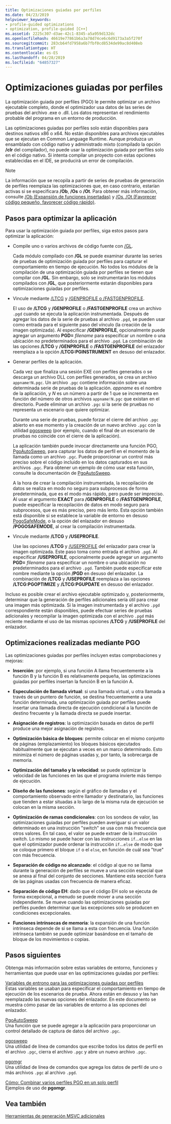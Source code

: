 ```yaml
---
title: Optimizaciones guiadas por perfiles
ms.date: 04/23/2019
helpviewer_keywords:
- profile-guided optimizations
- optimization, profile-guided [C++]
ms.assetid: 2225c307-d3ae-42c1-8345-a5a959d132dc
ms.openlocfilehash: 46619e77861b6a3a78d74ce6c6d9173a3a5f270f
ms.sourcegitcommit: 283cb64fd7958a6b7fbf0cd8534de99ac8d408eb
ms.translationtype: HT
ms.contentlocale: es-ES
ms.lasthandoff: 04/28/2019
ms.locfileid: "64857327"
---
```

# <a name="profile-guided-optimizations"></a>Optimizaciones guiadas por perfiles

La optimización guiada por perfiles (PGO) le permite optimizar un archivo ejecutable completo, donde el optimizador usa datos de las series de pruebas del archivo .exe o .dll. Los datos representan el rendimiento probable del programa en un entorno de producción.

Las optimizaciones guiadas por perfiles solo están disponibles para destinos nativos x86 o x64. No están disponibles para archivos ejecutables que se ejecutan en Common Language Runtime. Aunque produzca un ensamblado con código nativo y administrado mixto (compilado la opción **/clr** del compilador), no puede usar la optimización guiada por perfiles solo en el código nativo. Si intenta compilar un proyecto con estas opciones establecidas en el IDE, se producirá un error de compilación.

> [!NOTE]
> La información que se recopila a partir de series de pruebas de generación de perfiles reemplaza las optimizaciones que, en caso contrario, estarían activas si se especificara **/Ob**, **/Os** o **/Ot**. Para obtener más información, consulte [/Ob (Expansión de funciones insertadas)](reference/ob-inline-function-expansion.md) y [/Os, /Ot (Favorecer código pequeño, favorecer código rápido)](reference/os-ot-favor-small-code-favor-fast-code.md).

## <a name="steps-to-optimize-your-app"></a>Pasos para optimizar la aplicación

Para usar la optimización guiada por perfiles, siga estos pasos para optimizar la aplicación:

- Compile uno o varios archivos de código fuente con [/GL](reference/gl-whole-program-optimization.md).

   Cada módulo compilado con **/GL** se puede examinar durante las series de pruebas de optimización guiada por perfiles para capturar el comportamiento en tiempo de ejecución. No todos los módulos de la compilación de una optimización guiada por perfiles se tienen que compilar con **/GL**. Sin embargo, solo se instrumentarán los módulos compilados con **/GL**, que posteriormente estarán disponibles para optimizaciones guiadas por perfiles.

- Vincule mediante [/LTCG](reference/ltcg-link-time-code-generation.md) y [/GENPROFILE o /FASTGENPROFILE](reference/genprofile-fastgenprofile-generate-profiling-instrumented-build.md).

   El uso de **/LTCG** y **/GENPROFILE** o **/FASTGENPROFILE** crea un archivo `.pgd` cuando se ejecuta la aplicación instrumentada. Después de agregar los datos de la serie de pruebas al archivo `.pgd`, se pueden usar como entrada para el siguiente paso del vínculo (la creación de la imagen optimizada). Al especificar **/GENPROFILE**, opcionalmente puede agregar un argumento **PGD=** _filename_ para especificar un nombre o una ubicación no predeterminados para el archivo `.pgd`. La combinación de las opciones **/LTCG** y **/GENPROFILE** o **/FASTGENPROFILE** del enlazador reemplaza a la opción **/LTCG:PGINSTRUMENT** en desuso del enlazador.

- Generar perfiles de la aplicación.

   Cada vez que finaliza una sesión EXE con perfiles generados o se descarga un archivo DLL con perfiles generados, se crea un archivo `appname!N.pgc`. Un archivo `.pgc` contiene información sobre una determinada serie de pruebas de la aplicación. *appname* es el nombre de la aplicación, y *N* es un número a partir de 1 que se incrementa en función del número de otros archivos `appname!N.pgc` que existan en el directorio. Puede eliminar un archivo `.pgc` si la serie de pruebas no representa un escenario que quiere optimizar.

   Durante una serie de pruebas, puede forzar el cierre del archivo `.pgc` abierto en ese momento y la creación de un nuevo archivo `.pgc` con la utilidad [pgosweep](pgosweep.md) (por ejemplo, cuando el final de un escenario de pruebas no coincide con el cierre de la aplicación).

   La aplicación también puede invocar directamente una función PGO, [PgoAutoSweep](pgoautosweep.md), para capturar los datos de perfil en el momento de la llamada como un archivo `.pgc`. Puede proporcionar un control más preciso sobre el código incluido en los datos capturados en sus archivos `.pgc`. Para obtener un ejemplo de cómo usar esta función, consulte la documentación de [PgoAutoSweep](pgoautosweep.md).

   A la hora de crear la compilación instrumentada, la recopilación de datos se realiza en modo no seguro para subprocesos de forma predeterminada, que es el modo más rápido, pero puede ser impreciso. Al usar el argumento **EXACT** para **/GENPROFILE** o **/FASTGENPROFILE**, puede especificar la recopilación de datos en modo seguro para subprocesos, que es más preciso, pero más lento. Esta opción también está disponible si se establece la variable de entorno en desuso [PogoSafeMode](environment-variables-for-profile-guided-optimizations.md#pogosafemode), o la opción del enlazador en desuso **/POGOSAFEMODE**, al crear la compilación instrumentada.

- Vincule mediante **/LTCG** y **/USEPROFILE**.

   Use las opciones **/LTCG** y [/USEPROFILE](reference/useprofile.md) del enlazador para crear la imagen optimizada. Este paso toma como entrada el archivo `.pgd`. Al especificar **/USEPROFILE**, opcionalmente puede agregar un argumento **PGD=** _filename_ para especificar un nombre o una ubicación no predeterminados para el archivo `.pgd`. También puede especificar este nombre mediante la opción **/PGD** en desuso del enlazador. La combinación de **/LTCG** y **/USEPROFILE** reemplaza a las opciones **/LTCG:PGOPTIMIZE** y **/LTCG:PGUPDATE** en desuso del enlazador.

Incluso es posible crear el archivo ejecutable optimizado y, posteriormente, determinar que la generación de perfiles adicionales sería útil para crear una imagen más optimizada. Si la imagen instrumentada y el archivo `.pgd` correspondiente están disponibles, puede efectuar series de pruebas adicionales y recompilar la imagen optimizada con el archivo `.pgd` más reciente mediante el uso de las mismas opciones **/LTCG** y **/USEPROFILE** del enlazador.

## <a name="optimizations-performed-by-pgo"></a>Optimizaciones realizadas mediante PGO

Las optimizaciones guiadas por perfiles incluyen estas comprobaciones y mejoras:

- **Inserción**: por ejemplo, si una función A llama frecuentemente a la función B y la función B es relativamente pequeña, las optimizaciones guiadas por perfiles insertan la función B en la función A.

- **Especulación de llamada virtual**: si una llamada virtual, u otra llamada a través de un puntero de función, se destina frecuentemente a una función determinada, una optimización guiada por perfiles puede insertar una llamada directa de ejecución condicional a la función de destino frecuente y la llamada directa se puede insertar.

- **Asignación de registros**: la optimización basada en datos de perfil produce una mejor asignación de registros.

- **Optimización básica de bloques**: permite colocar en el mismo conjunto de páginas (emplazamiento) los bloques básicos ejecutados habitualmente que se ejecutan a veces en un marco determinado. Esto minimiza el número de páginas usadas y, por tanto, la sobrecarga de memoria.

- **Optimización del tamaño y la velocidad**: se puede optimizar la velocidad de las funciones en las que el programa invierte más tiempo de ejecución.

- **Diseño de las funciones**: según el gráfico de llamadas y el comportamiento observado entre llamador y destinatario, las funciones que tienden a estar situadas a lo largo de la misma ruta de ejecución se colocan en la misma sección.

- **Optimización de ramas condicionales**: con los sondeos de valor, las optimizaciones guiadas por perfiles pueden averiguar si un valor determinado en una instrucción "switch" se usa con más frecuencia que otros valores.  En tal caso, el valor se puede extraer de la instrucción switch.  Lo mismo se puede hacer con las instrucciones `if`…`else` en las que el optimizador puede ordenar la instrucción `if`…`else` de modo que se coloque primero el bloque `if` o el `else`, en función de cuál sea "true" con más frecuencia.

- **Separación de código no alcanzado**: el código al que no se llama durante la generación de perfiles se mueve a una sección especial que se anexa al final del conjunto de secciones. Mantiene esta sección fuera de las páginas usadas con frecuencia de manera eficaz.

- **Separación de código EH**: dado que el código EH solo se ejecuta de forma excepcional, a menudo se puede mover a una sección independiente. Se mueve cuando las optimizaciones guiadas por perfiles pueden determinar que las excepciones solo se producen en condiciones excepcionales.

- **Funciones intrínsecas de memoria**: la expansión de una función intrínseca depende de si se llama a esta con frecuencia. Una función intrínseca también se puede optimizar basándose en el tamaño de bloque de los movimientos o copias.

## <a name="next-steps"></a>Pasos siguientes

Obtenga más información sobre estas variables de entorno, funciones y herramientas que puede usar en las optimizaciones guiadas por perfiles:

[Variables de entrono para las optimizaciones guiadas por perfiles](environment-variables-for-profile-guided-optimizations.md)<br/>
Estas variables se usaban para especificar el comportamiento en tiempo de ejecución de los escenarios de prueba. Ahora están en desuso y las han reemplazado las nuevas opciones del enlazador. En este documento se muestra cómo pasar de las variables de entorno a las opciones del enlazador.

[PgoAutoSweep](pgoautosweep.md)<br/>
Una función que se puede agregar a la aplicación para proporcionar un control detallado de captura de datos del archivo `.pgc`.

[pgosweep](pgosweep.md)<br/>
Una utilidad de línea de comandos que escribe todos los datos de perfil en el archivo `.pgc`, cierra el archivo `.pgc` y abre un nuevo archivo `.pgc`.

[pgomgr](pgomgr.md)<br/>
Una utilidad de línea de comandos que agrega los datos de perfil de uno o más archivos `.pgc` al archivo `.pgd`.

[Cómo: Combinar varios perfiles PGO en un solo perfil](how-to-merge-multiple-pgo-profiles-into-a-single-profile.md)<br/>
Ejemplos de uso de **pgomgr**.

## <a name="see-also"></a>Vea también

[Herramientas de generación MSVC adicionales](reference/c-cpp-build-tools.md)
